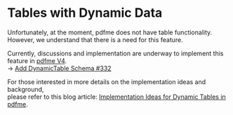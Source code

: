 # Tables with Dynamic Data

Unfortunately, at the moment, pdfme does not have table functionality.  
However, we understand that there is a need for this feature.

Currently, discussions and implementation are underway to implement this feature in [pdfme V4](https://github.com/orgs/pdfme/projects/8).   
-> [Add DynamicTable Schema #332](https://github.com/pdfme/pdfme/issues/332)


For those interested in more details on the implementation ideas and background,  
please refer to this blog article: [Implementation Ideas for Dynamic Tables in pdfme](/blog/implementation-Ideas-for-dynamic-tables).